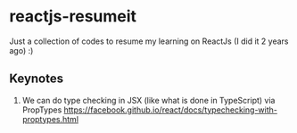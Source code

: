 # reactjs-resumeit
Just a collection of codes to resume my learning on ReactJs (I did it 2 years ago) :)

## Keynotes
1. We can do type checking in JSX (like what is done in TypeScript) via PropTypes https://facebook.github.io/react/docs/typechecking-with-proptypes.html
